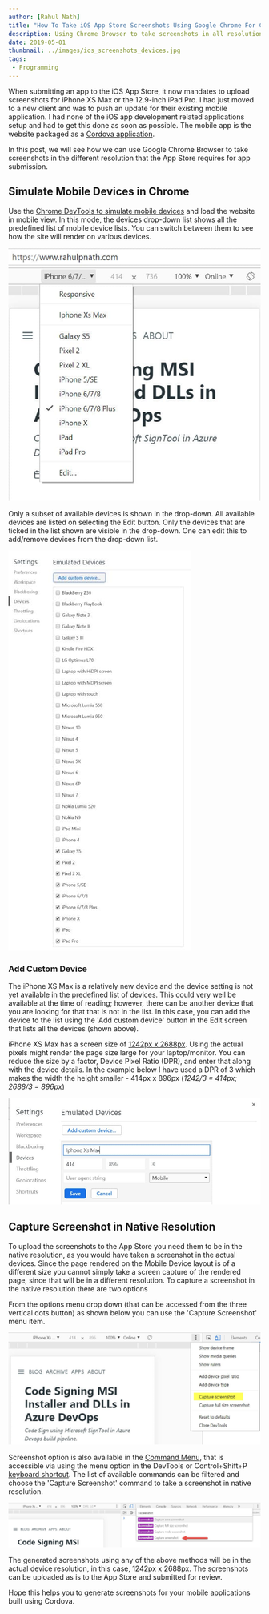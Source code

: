 ```yaml
---
author: [Rahul Nath]
title: "How To Take iOS App Store Screenshots Using Google Chrome For Cordova Applications"
description: Using Chrome Browser to take screenshots in all resolutions as required by the App Stores.
date: 2019-05-01
thumbnail: ../images/ios_screenshots_devices.jpg
tags:
 - Programming
---
```


When submitting an app to the iOS App Store, it now mandates to upload screenshots for iPhone XS Max or the 12.9-inch iPad Pro. I had just moved to a new client and was to push an update for their existing mobile application. I had none of the iOS app development related applications setup and had to get this done as soon as possible. The mobile app is the website packaged as a [Cordova application](https://cordova.apache.org/).

In this post, we will see how we can use Google Chrome Browser to take screenshots in the different resolution that the App Store requires for app submission. 

## Simulate Mobile Devices in Chrome

Use the [Chrome DevTools to simulate mobile devices](https://developers.google.com/web/tools/chrome-devtools/device-mode/) and load the website in mobile view. In this mode, the devices drop-down list shows all the predefined list of mobile device lists. You can switch between them to see how the site will render on various devices. 

![](../images/ios_screenshots_chrome_devices.jpg)

Only a subset of available devices is shown in the drop-down. All available devices are listed on selecting the Edit button. Only the devices that are ticked in the list shown are visible in the drop-down. One can edit this to add/remove devices from the drop-down list.

![](../images/ios_screenshots_chrome_all_devices.jpg)

### Add Custom Device

The iPhone XS Max is a relatively new device and the device setting is not yet available in the predefined list of devices. This could very well be available at the time of reading; however, there can be another device that you are looking for that that is not in the list. In this case, you can add the device to the list using the 'Add custom device' button in the Edit screen that lists all the devices (shown above).

iPhone XS Max has a screen size of [1242px x 2688px](https://developer.apple.com/design/human-interface-guidelines/ios/icons-and-images/launch-screen#static-launch-screen-images). Using the actual pixels might render the page size large for your laptop/monitor. You can reduce the size by a factor, Device Pixel Ratio (DPR), and enter that along with the device details. In the example below I have used a DPR of 3 which makes the width the height smaller - 414px x 896px (*1242/3 = 414px; 2688/3 = 896px*)

![](../images/ios_screenshots_iphone_xs_max_chrome.jpg)

## Capture Screenshot in Native Resolution

To upload the screenshots to the App Store you need them to be in the native resolution, as you would have taken a screenshot in the actual devices. Since the page rendered on the Mobile Device layout is of a different size you cannot simply take a screen capture of the rendered page, since that will be in a different resolution. To capture a screenshot in the native resolution there are two options

From the options menu drop down (that can be accessed from the three vertical dots button) as shown below you can use the 'Capture Screenshot' menu item.

![](../images/ios_screenshots_options_chrome.jpg)

Screenshot option is also available in the [Command Menu](https://developers.google.com/web/tools/chrome-devtools/ui#command-menu), that is accessible via using the menu option in the DevTools or Control+Shift+P [keyboard shortcut](https://developers.google.com/web/tools/chrome-devtools/shortcuts). The list of available commands can be filtered and choose the 'Capture Screenshot' command to take a screenshot in native resolution.

![](../images/ios_screenshots_chrome.jpg)

The generated screenshots using any of the above methods will be in the actual device resolution, in this case, 1242px x 2688px. The screenshots can be uploaded as is to the App Store and submitted for review. 

Hope this helps you to generate screenshots for your mobile applications built using Cordova.